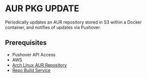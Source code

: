 # AUR PKG UPDATE

Periodically updates an AUR repository stored in S3 within a Docker container, and notifies of 
updates via Pushover.

## Prerequisites

* Pushover API Access
* AWS
* [Arch Linux AUR Repository](https://disconnected.systems/blog/archlinux-repo-in-aws-bucket)
* [Repo Build Service](https://github.com/kontax/repo-build-service)


